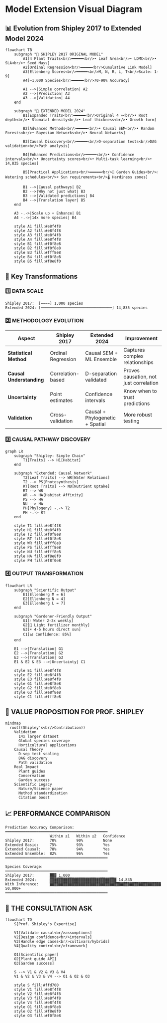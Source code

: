 # Model Extension Visual Diagram

## 📊 Evolution from Shipley 2017 to Extended Model 2024

```mermaid
flowchart TB
    subgraph "🔬 SHIPLEY 2017 ORIGINAL MODEL"
        A1[4 Plant Traits<br/>━━━━━<br/>• Leaf Area<br/>• LDMC<br/>• SLA<br/>• Seed Mass] 
        A2[Ordinal Regression<br/>━━━━━<br/>Cumulative Link Model]
        A3[Ellenberg Scores<br/>━━━━━<br/>M, N, R, L, T<br/>Scale: 1-9]
        A4[~1,000 Species<br/>━━━━━<br/>70-90% Accuracy]
        
        A1 -->|Simple correlation| A2
        A2 -->|Prediction| A3
        A3 -->|Validation| A4
    end
    
    subgraph "🚀 EXTENDED MODEL 2024"
        B1[Expanded Traits<br/>━━━━━<br/>Original 4 +<br/>• Root depth<br/>• Stomatal density<br/>• Leaf thickness<br/>• Growth form]
        
        B2[Advanced Methods<br/>━━━━━<br/>• Causal SEM<br/>• Random Forests<br/>• Bayesian Networks<br/>• Neural Networks]
        
        B3[Causal Discovery<br/>━━━━━<br/>D-separation tests<br/>DAG validation<br/>Path analysis]
        
        B4[Enhanced Predictions<br/>━━━━━<br/>• Confidence intervals<br/>• Uncertainty scores<br/>• Multi-task learning<br/>• 14,835 species]
        
        B5[Practical Applications<br/>━━━━━<br/>🌱 Garden Guides<br/>💧 Watering schedules<br/>☀️ Sun requirements<br/>🌡️ Hardiness zones]
        
        B1 -->|Causal pathways| B2
        B2 -->|Why not just what| B3
        B3 -->|Validated predictions| B4
        B4 -->|Translation layer| B5
    end
    
    A3 -.->|Scale up + Enhance| B1
    A4 -.->|14x more species| B4
    
    style A1 fill:#e8f4f8
    style A2 fill:#e8f4f8
    style A3 fill:#e8f4f8
    style A4 fill:#e8f4f8
    style B1 fill:#f0f8e8
    style B2 fill:#f0f8e8
    style B3 fill:#fff8e8
    style B4 fill:#f0f8e8
    style B5 fill:#f8e8f0
```

## 🔄 Key Transformations

### 1️⃣ **DATA SCALE**
```
Shipley 2017:  [====] 1,000 species
Extended 2024: [════════════════════════════════] 14,835 species
```

### 2️⃣ **METHODOLOGY EVOLUTION**

| Aspect | Shipley 2017 | Extended 2024 | Improvement |
|--------|-------------|---------------|-------------|
| **Statistical Method** | Ordinal Regression | Causal SEM + ML Ensemble | Captures complex relationships |
| **Causal Understanding** | Correlation-based | D-separation validated | Proves causation, not just correlation |
| **Uncertainty** | Point estimates | Confidence intervals | Know when to trust predictions |
| **Validation** | Cross-validation | Causal + Phylogenetic + Spatial | More robust testing |

### 3️⃣ **CAUSAL PATHWAY DISCOVERY**

```mermaid
graph LR
    subgraph "Shipley: Simple Chain"
        T1[Traits] --> H1[Habitat]
    end
    
    subgraph "Extended: Causal Network"
        T2[Leaf Traits] --> WR[Water Relations]
        T2 --> PS[Photosynthesis]
        RT[Root Traits] --> NU[Nutrient Uptake]
        RT --> WR
        WR --> HA[Habitat Affinity]
        PS --> HA
        NU --> HA
        PH[Phylogeny] -.-> T2
        PH -.-> RT
    end
    
    style T1 fill:#e8f4f8
    style H1 fill:#e8f4f8
    style T2 fill:#f0f8e8
    style RT fill:#f0f8e8
    style WR fill:#fff8e8
    style PS fill:#fff8e8
    style NU fill:#fff8e8
    style HA fill:#f8e8f0
    style PH fill:#f8f0e8
```

### 4️⃣ **OUTPUT TRANSFORMATION**

```mermaid
flowchart LR
    subgraph "Scientific Output"
        E1[Ellenberg M = 6]
        E2[Ellenberg N = 4]
        E3[Ellenberg L = 7]
    end
    
    subgraph "Gardener-Friendly Output"
        G1[💧 Water 2-3x weekly]
        G2[🌱 Light fertilizer monthly]
        G3[☀️ 4-6 hours direct sun]
        C1[📊 Confidence: 85%]
    end
    
    E1 -->|Translation| G1
    E2 -->|Translation| G2
    E3 -->|Translation| G3
    E1 & E2 & E3 -->|Uncertainty| C1
    
    style E1 fill:#e8f4f8
    style E2 fill:#e8f4f8
    style E3 fill:#e8f4f8
    style G1 fill:#e8f8e8
    style G2 fill:#e8f8e8
    style G3 fill:#e8f8e8
    style C1 fill:#fff8e8
```

## 🎯 VALUE PROPOSITION FOR PROF. SHIPLEY

```mermaid
mindmap
  root((Shipley's<br/>Contribution))
    Validation
      14x larger dataset
      Global species coverage
      Horticultural applications
    Causal Theory
      D-sep test scaling
      DAG discovery
      Path validation
    Real Impact
      Plant guides
      Conservation
      Garden success
    Scientific Legacy
      Nature/Science paper
      Method standardization
      Citation boost
```

## 📈 PERFORMANCE COMPARISON

```
Prediction Accuracy Comparison:
━━━━━━━━━━━━━━━━━━━━━━━━━━━━━━━━━━━━━━━━━━━━━━
                    Within ±1   Within ±2   Confidence
Shipley 2017:       70%         90%         None
Extended Basic:     75%         93%         Yes
Extended Causal:    78%         94%         Yes
Extended Ensemble:  82%         96%         Yes
━━━━━━━━━━━━━━━━━━━━━━━━━━━━━━━━━━━━━━━━━━━━━━

Species Coverage:
━━━━━━━━━━━━━━━━━━━━━━━━━━━━━━━━━━━━━━━━━━━━━━
Shipley 2017:       ▓▓▓ 1,000
Extended 2024:      ▓▓▓▓▓▓▓▓▓▓▓▓▓▓▓▓▓▓▓▓▓▓▓▓▓▓▓▓▓▓ 14,835
With Inference:     ▓▓▓▓▓▓▓▓▓▓▓▓▓▓▓▓▓▓▓▓▓▓▓▓▓▓▓▓▓▓▓▓▓▓▓▓▓▓▓▓▓▓▓▓▓▓▓▓▓▓ 50,000+
━━━━━━━━━━━━━━━━━━━━━━━━━━━━━━━━━━━━━━━━━━━━━━
```

## 🔮 THE CONSULTATION ASK

```mermaid
flowchart TD
    S[Prof. Shipley's Expertise]
    
    V1[Validate causal<br/>assumptions]
    V2[Design confidence<br/>intervals]
    V3[Handle edge cases<br/>cultivars/hybrids]
    V4[Quality control<br/>framework]
    
    O1[Scientific paper]
    O2[Plant guide API]
    O3[Garden success]
    
    S --> V1 & V2 & V3 & V4
    V1 & V2 & V3 & V4 --> O1 & O2 & O3
    
    style S fill:#ffd700
    style V1 fill:#e8f4f8
    style V2 fill:#e8f4f8
    style V3 fill:#e8f4f8
    style V4 fill:#e8f4f8
    style O1 fill:#e8f8e8
    style O2 fill:#f8e8f0
    style O3 fill:#f0f8e8
```